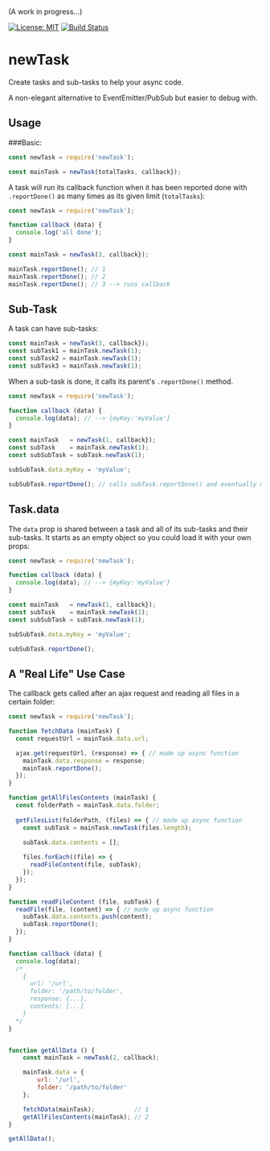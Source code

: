 (A work in progress...)

[![License: MIT](https://img.shields.io/badge/License-MIT-blue.svg)](https://opensource.org/licenses/MIT)
[![Build Status](https://travis-ci.org/taitulism/newTask.svg?branch=develop)](https://travis-ci.org/taitulism/newTask)

newTask
=======
Create tasks and sub-tasks to help your async code.

A non-elegant alternative to EventEmitter/PubSub but easier to debug with.

Usage
-----
###Basic:
```js
const newTask = require('newTask');

const mainTask = newTask(totalTasks, callback});
```

A task will run its callback function when it has been reported done with `.reportDone()` as many times as its given limit (`totalTasks`):
```js
const newTask = require('newTask');

function callback (data) {
  console.log('all done');
}

const mainTask = newTask(3, callback});

mainTask.reportDone(); // 1
mainTask.reportDone(); // 2
mainTask.reportDone(); // 3 --> runs callback
```


Sub-Task
--------
A task can have sub-tasks:
```js
const mainTask = newTask(3, callback});
const subTask1 = mainTask.newTask(1);
const subTask2 = mainTask.newTask(1);
const subTask3 = mainTask.newTask(1);
```

When a sub-task is done, it calls its parent's `.reportDone()` method.
```js
const newTask = require('newTask');

function callback (data) {
  console.log(data); // --> {myKey:'myValue'}
}

const mainTask   = newTask(1, callback});
const subTask    = mainTask.newTask(1);
const subSubTask = subTask.newTask(1);

subSubTask.data.myKey = 'myValue';

subSubTask.reportDone(); // calls subTask.reportDone() and eventually mainTask.reportDone()
```



Task.data
---------
The `data` prop is shared between a task and all of its sub-tasks and their sub-tasks. It starts as an empty object so you could load it with your own props:
```js
const newTask = require('newTask');

function callback (data) {
  console.log(data); // --> {myKey:'myValue'}
}

const mainTask   = newTask(1, callback});
const subTask    = mainTask.newTask(1);
const subSubTask = subTask.newTask(1);

subSubTask.data.myKey = 'myValue';

subSubTask.reportDone();
```

A "Real Life" Use Case
----------------------
The callback gets called after an ajax request and reading all files in a certain folder:
```js
const newTask = require('newTask');

function fetchData (mainTask) {
  const requestUrl = mainTask.data.url;

  ajax.get(requestUrl, (response) => { // made up async function
    mainTask.data.response = response;
    mainTask.reportDone();
  });
}

function getAllFilesContents (mainTask) {
  const folderPath = mainTask.data.folder;
  
  getFilesList(folderPath, (files) => { // made up async function
    const subTask = mainTask.newTask(files.length);
    
    subTask.data.contents = [];

    files.forEach((file) => {
      readFileContent(file, subTask);
    });
  });
}

function readFileContent (file, subTask) {
  readFile(file, (content) => { // made up async function
    subTask.data.contents.push(content);
    subTask.reportDone();
  });
}

function callback (data) {
  console.log(data);
  /*
    {
      url: '/url',
      folder: '/path/to/folder',
      response: {...},
      contents: [...]
    }
  */
}


function getAllData () {
    const mainTask = newTask(2, callback);

    mainTask.data = {
        url: '/url',
        folder: '/path/to/folder'
    };

    fetchData(mainTask);           // 1
    getAllFilesContents(mainTask); // 2
}

getAllData();
```

